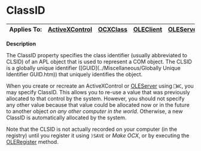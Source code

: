 




<h1 class="heading"><span class="name">ClassID</span></h1>

| Applies To: | [ActiveXControl](../a-z/activexcontrol.md) | [OCXClass](../a-z/ocxclass.md) | [OLEClient](../a-z/oleclient.md) | [OLEServer](../a-z/oleserver.md) |
| --- | --- | --- | --- | ---  |


**Description**


The ClassID property specifies the class identifier (usually abbreviated to CLSID) of an APL object that is used to represent a COM object. The CLSID is a globally unique identifier ([GUID](../Miscellaneous/Globally Unique Identifier GUID.htm)) that uniquely identifies the object.


When you create or recreate an ActiveXControl or [OLEServer](../a-z/oleserver.md) using `⎕WC`, you may specify ClassID. This allows you to re-use a value that was previously allocated to that control by the system. However, you should not specify any other value because that value could be allocated now or in the future to another object *on any other computer in the world*. Otherwise, a new ClassID is automatically allocated by the system.


Note that the CLSID is not actually recorded on your computer (in the registry) until you register it using `)SAVE` or *Make OCX*, or by executing the [OLERegister](../a-z/oleregister.md) method.



